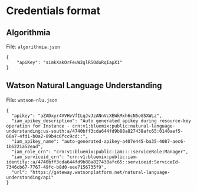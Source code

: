 # Credentials format

## Algorithmia

File: `algorithmia.json`

```
{
    "apiKey": "simkXakOrFeuW2glR5OduRqIapX1"
}
```

## Watson Natural Language Understanding

File: `watson-nlu.json`

```
{
  "apikey": "aZADxyr4VVHvVfILqJvJzANnVcXEWkMxh6cN5oG5XWLz",
  "iam_apikey_description": "Auto generated apikey during resource-key operation for Instance - crn:v1:bluemix:public:natural-language-understanding:us-south:a/4740bff3cda644fd9b88a827438afc65:0140aef5-66a7-4fd1-b0a2-89b4c6fcc9cd::",
  "iam_apikey_name": "auto-generated-apikey-a407e445-ba35-4087-aec6-1b6221a52ead",
  "iam_role_crn": "crn:v1:bluemix:public:iam::::serviceRole:Manager",
  "iam_serviceid_crn": "crn:v1:bluemix:public:iam-identity::a/4740bff3cda644fd9b88a827438afc65::serviceid:ServiceId-7346cb67-7767-49fc-b8d0-eee7156735f9",
  "url": "https://gateway.watsonplatform.net/natural-language-understanding/api"
}
```